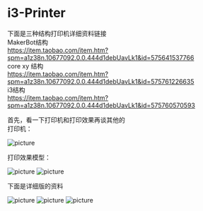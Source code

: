 # i3-Printer
下面是三种结构打印机详细资料链接        
MakerBot结构      
https://item.taobao.com/item.htm?spm=a1z38n.10677092.0.0.444d1debUavLk1&id=575641537766          
core xy 结构   
https://item.taobao.com/item.htm?spm=a1z38n.10677092.0.0.444d1debUavLk1&id=575761226635           
i3结构  
https://item.taobao.com/item.htm?spm=a1z38n.10677092.0.0.444d1debUavLk1&id=575760570593         

首先，看一下打印机和打印效果再谈其他的         
打印机：            

![picture](https://github.com/Lighter-z/i3-Printer/blob/master/%E5%9B%BE%E7%89%87/i3.jpg)

打印效果模型： 

![picture](https://github.com/Lighter-z/i3-Printer/blob/master/%E5%9B%BE%E7%89%87/%E6%A8%A1%E5%9E%8B1.jpg)
![picture](https://github.com/Lighter-z/i3-Printer/blob/master/%E5%9B%BE%E7%89%87/%E6%A8%A1%E5%9E%8B2.jpg)

下面是详细版的资料 

![picture](https://github.com/Lighter-z/i3-Printer/blob/master/%E5%9B%BE%E7%89%87/i3%E8%B5%84%E6%96%99.png)
![picture](https://github.com/Lighter-z/i3-Printer/blob/master/%E5%9B%BE%E7%89%87/%E8%BE%85%E5%8A%A92.png)
![picture](https://github.com/Lighter-z/i3-Printer/blob/master/%E5%9B%BE%E7%89%87/%E8%BE%85%E5%8A%A91.png)

